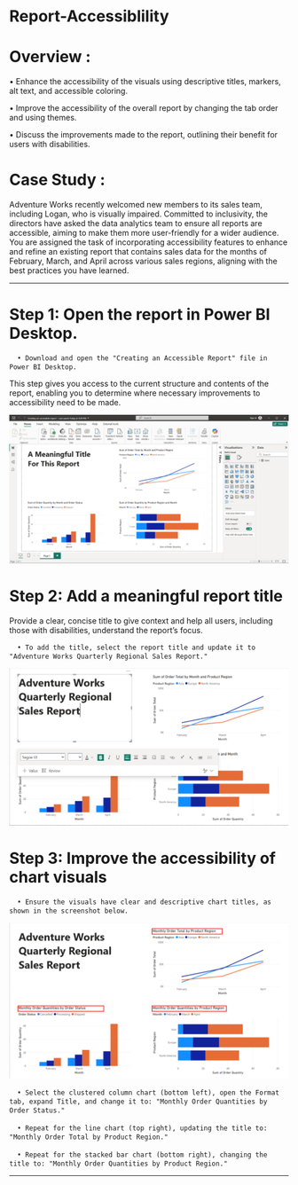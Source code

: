 # Report-Accessiblility

# Overview :

• Enhance the accessibility of the visuals using descriptive titles, markers, alt text, and accessible coloring.

• Improve the accessibility of the overall report by changing the tab order and using themes.

• Discuss the improvements made to the report, outlining their benefit for users with disabilities.

# Case Study : 

  Adventure Works recently welcomed new members to its sales team, including Logan, who is visually impaired. Committed to inclusivity, the directors have asked the data analytics team to 
  ensure all reports are accessible, aiming to make them 
  more user-friendly for a wider audience. You are assigned the task of incorporating accessibility features to enhance and refine an existing report that contains sales data for the months 
  of February, March, and April across various sales 
  regions, aligning with the best practices you have learned.

-------------------------------------------------------------------------------------------------------------------------------------------------------------------

# Step 1: Open the report in Power BI Desktop.

      • Download and open the "Creating an Accessible Report" file in Power BI Desktop.

  This step gives you access to the current structure and contents of the report, enabling you to determine where necessary improvements to accessibility need to be made.

![image_alt](https://github.com/DSgenes/Report-Accessiblility/blob/47d002ac492d4a1839c03bd7645917356f811c3c/Screenshot%201.png)

# Step 2: Add a meaningful report title

  Provide a clear, concise title to give context and help all users, including those with disabilities, understand the report’s focus.

      • To add the title, select the report title and update it to "Adventure Works Quarterly Regional Sales Report."

  ![image_alt](https://github.com/DSgenes/Report-Accessiblility/blob/6b49d96d2e28c094b575cec09f098db4bec90a5a/Screenshot%202.png)

# Step 3: Improve the accessibility of chart visuals

      • Ensure the visuals have clear and descriptive chart titles, as shown in the screenshot below.

![image_alt](https://github.com/DSgenes/Report-Accessiblility/blob/649727e42ccff4d60233b94371930243137995b4/Screenshot%203.png)

      • Select the clustered column chart (bottom left), open the Format tab, expand Title, and change it to: "Monthly Order Quantities by Order Status."

      • Repeat for the line chart (top right), updating the title to: "Monthly Order Total by Product Region."
      
      • Repeat for the stacked bar chart (bottom right), changing the title to: "Monthly Order Quantities by Product Region."

--------------------------------------------------------------------------------------------------------------------------------------------------------------------
